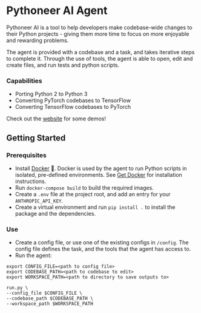 # Pythoneer AI Agent 

Pythoneer AI is a tool to help developers make codebase-wide changes to their Python projects - giving them more time to focus on more enjoyable and rewarding problems.

The agent is provided with a codebase and a task, and takes iterative steps to complete it. Through the use of tools, the agent is able to open, edit and create files, and run tests and python scripts.

### Capabilities

* Porting Python 2 to Python 3
* Converting PyTorch codebases to TensorFlow
* Converting TensorFlow codebases to PyTorch

Check out the [website](https://pythoneer.ai/) for some demos!

## Getting Started 

### Prerequisites 

* Install [Docker](https://docs.docker.com/) 🐋. Docker is used by the agent to run Python scripts in isolated, pre-defined environments. See [Get Docker](https://docs.docker.com/get-docker/) for installation instructions.
*  Run `docker-compose build` to build the required images.
*  Create a `.env` file at the project root, and add an entry for your `ANTHROPIC_API_KEY`. 
*  Create a virtual environment and run `pip install .` to install the package and the dependencies. 

### Use

* Create a config file, or use one of the existing configs in `/config`. The config file defines the task, and the tools that the agent has access to. 
* Run the agent:

```
export CONFIG_FILE=<path to config file>
export CODEBASE_PATH=<path to codebase to edit>
export WORKSPACE_PATH=<path to directory to save outputs to>

run.py \
--config_file $CONFIG_FILE \
--codebase_path $CODEBASE_PATH \
--workspace_path $WORKSPACE_PATH
```
